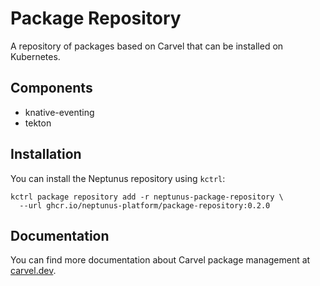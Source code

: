 # Package Repository

A repository of packages based on Carvel that can be installed on Kubernetes.

## Components

* knative-eventing
* tekton

## Installation

You can install the Neptunus repository using `kctrl`:

   ```shell
   kctrl package repository add -r neptunus-package-repository \ 
     --url ghcr.io/neptunus-platform/package-repository:0.2.0
   ```

## Documentation

You can find more documentation about Carvel package management at [carvel.dev](https://carvel.dev/kapp-controller/docs/v0.38.0/packaging/).
